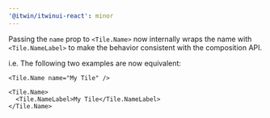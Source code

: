 ```yaml
---
'@itwin/itwinui-react': minor
---
```


Passing the `name` prop to `<Tile.Name>` now internally wraps the name with `<Tile.NameLabel>` to make the behavior consistent with the composition API.

i.e. The following two examples are now equivalent:

```tsx
<Tile.Name name="My Tile" />
```

```tsx
<Tile.Name>
  <Tile.NameLabel>My Tile</Tile.NameLabel>
</Tile.Name>
```
